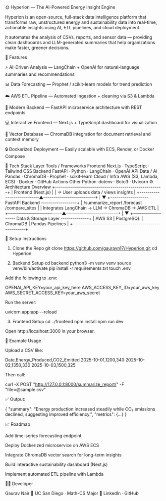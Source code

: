 🌞 Hyperion — The AI-Powered Energy Insight Engine

Hyperion is an open-source, full-stack data intelligence platform that transforms raw, unstructured energy and sustainability data into real-time, actionable insights using AI, ETL pipelines, and cloud deployment.

It automates the analysis of CSVs, reports, and sensor data — providing clean dashboards and LLM-generated summaries that help organizations make faster, greener decisions.

🚀 Features

⚡ AI-Driven Analysis — LangChain + OpenAI for natural-language summaries and recommendations

📊 Data Forecasting — Prophet / scikit-learn models for trend prediction

☁️ AWS ETL Pipeline — Automated ingestion + cleaning via S3 & Lambda

🧩 Modern Backend — FastAPI microservice architecture with REST endpoints

💻 Interactive Frontend — Next.js + TypeScript dashboard for visualization

🧠 Vector Database — ChromaDB integration for document retrieval and context memory

🔒 Dockerized Deployment — Easily scalable with ECS, Render, or Docker Compose

🧠 Tech Stack
Layer	Tools / Frameworks
Frontend	Next.js · TypeScript · Tailwind CSS
Backend	FastAPI · Python · LangChain · OpenAI API
Data / AI	Pandas · ChromaDB · Prophet · scikit-learn
Cloud / Infra	AWS (S3, Lambda, ECS) · Docker · GitHub Actions
Other	Python-dotenv · Boto3 · Uvicorn
⚙️ Architecture Overview
+------------------------------------------------------+
|                     Frontend (Next.js)               |
|      → User uploads data / views insights            |
+---------------------------▲--------------------------+
                            |
                            ▼
+------------------- FastAPI Backend ------------------+
| /summarize_report  /forecast  /compare_sites         |
| Integrates LangChain → LLM → ChromaDB → AWS ETL      |
+---------------------------▲--------------------------+
                            |
                            ▼
+------------------- Data & Storage Layer --------------+
|  AWS S3 | PostgreSQL | ChromaDB | Pandas Pipelines   |
+------------------------------------------------------+

🧩 Setup Instructions
1. Clone the Repo
git clone https://github.com/gauravn17/Hyperion.git
cd Hyperion

2. Backend Setup
cd backend
python3 -m venv venv
source venv/bin/activate
pip install -r requirements.txt
touch .env


Add the following to .env:

OPENAI_API_KEY=your_api_key_here
AWS_ACCESS_KEY_ID=your_aws_key
AWS_SECRET_ACCESS_KEY=your_aws_secret


Run the server:

uvicorn app:app --reload

3. Frontend Setup
cd ../frontend
npm install
npm run dev


Open http://localhost:3000
 in your browser.

🧪 Example Usage

Upload a CSV like:

Date,Energy_Produced,CO2_Emitted
2025-10-01,1200,340
2025-10-02,1350,330
2025-10-03,1500,325


Then call:

curl -X POST "http://127.0.0.1:8000/summarize_report/" -F "file=@sample.csv"


✅ Output:

{
  "summary": "Energy production increased steadily while CO₂ emissions declined, suggesting improved efficiency.",
  "metrics": {...}
}

📈 Roadmap

 Add time-series forecasting endpoint

 Deploy Dockerized microservice on AWS ECS

 Integrate ChromaDB vector search for long-term insights

 Build interactive sustainability dashboard (Next.js)

 Implement automated ETL pipeline with Lambda

👨‍💻 Developer

Gaurav Nair
📍 UC San Diego · Math-CS Major
🔗 LinkedIn
 · GitHub
